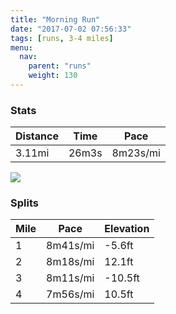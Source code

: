 ```yaml
---
title: "Morning Run"
date: "2017-07-02 07:56:33"
tags: [runs, 3-4 miles]
menu:
  nav:
    parent: "runs"
    weight: 130
---
```


### Stats

| Distance | Time | Pace |
|----------|------|------|
|3.11mi|26m3s|8m23s/mi|

<img src='https://maps.googleapis.com/maps/api/staticmap?maptype=roadmap&path=enc:{ujeIthvLbBnHEbGfBx@`@vFpAsASeEpA_DzD{@`CzD{JxEE_F~B_D~CE|AhD}JhFOgEhCcE`DC~AzCyJnF@aGjCuCzCRpAvDyJjEG{E|BqD`DQfBvD}JjFUmE|@eC`FkAlB`EaK|Et@uIrDwAfCrBR|AaKzEMsEfAcC|DkAfCtD_IfE&key=AIzaSyC1MId7bFpkLXNAaYhBSTb8jLyiSqzbDtM&size=800x800&markers=color:yellow|label:S|53.47182,-2.24923&markers=color:green|label:F|53.46995999999999,-2.25298'>

### Splits

| Mile | Pace | Elevation |
|------|------|-----------|
|1|8m41s/mi|-5.6ft|
|2|8m18s/mi|12.1ft|
|3|8m11s/mi|-10.5ft|
|4|7m56s/mi|10.5ft|
